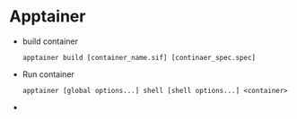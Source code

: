 # Apptainer
- build container
  ```
  apptainer build [container_name.sif] [continaer_spec.spec]
  ```
- Run container
  ```
  apptainer [global options...] shell [shell options...] <container>
  ```
- 
